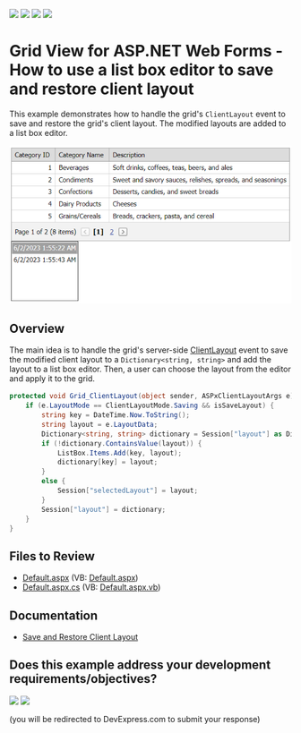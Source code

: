 <!-- default badges list -->
![](https://img.shields.io/endpoint?url=https://codecentral.devexpress.com/api/v1/VersionRange/128542301/13.1.4%2B)
[![](https://img.shields.io/badge/Open_in_DevExpress_Support_Center-FF7200?style=flat-square&logo=DevExpress&logoColor=white)](https://supportcenter.devexpress.com/ticket/details/E2534)
[![](https://img.shields.io/badge/📖_How_to_use_DevExpress_Examples-e9f6fc?style=flat-square)](https://docs.devexpress.com/GeneralInformation/403183)
[![](https://img.shields.io/badge/💬_Leave_Feedback-feecdd?style=flat-square)](#does-this-example-address-your-development-requirementsobjectives)
<!-- default badges end -->
# Grid View for ASP.NET Web Forms - How to use a list box editor to save and restore client layout

This example demonstrates how to handle the grid's `ClientLayout` event to save and restore the grid's client layout. The modified layouts are added to a list box editor.

![Save and resore client layout](ClientLayout.png)

## Overview

The main idea is to handle the grid's server-side [ClientLayout](https://docs.devexpress.com/AspNet/DevExpress.Web.ASPxGridBase.ClientLayout) event to save the modified client layout to a `Dictionary<string, string>` and add the layout to a list box editor. Then, a user can choose the layout from the editor and apply it to the grid.

```cs
protected void Grid_ClientLayout(object sender, ASPxClientLayoutArgs e) {
    if (e.LayoutMode == ClientLayoutMode.Saving && isSaveLayout) {
        string key = DateTime.Now.ToString();
        string layout = e.LayoutData;
        Dictionary<string, string> dictionary = Session["layout"] as Dictionary<string, string>;
        if (!dictionary.ContainsValue(layout)) {
            ListBox.Items.Add(key, layout);
            dictionary[key] = layout;
        }
        else {
            Session["selectedLayout"] = layout;
        }
        Session["layout"] = dictionary;
    }
}
```

## Files to Review

* [Default.aspx](./CS/WebSite/Default.aspx) (VB: [Default.aspx](./VB/WebSite/Default.aspx))
* [Default.aspx.cs](./CS/WebSite/Default.aspx.cs) (VB: [Default.aspx.vb](./VB/WebSite/Default.aspx.vb))

## Documentation

* [Save and Restore Client Layout](https://docs.devexpress.com/AspNet/4342/components/grid-view/concepts/save-and-restore-client-layout)
<!-- feedback -->
## Does this example address your development requirements/objectives?

[<img src="https://www.devexpress.com/support/examples/i/yes-button.svg"/>](https://www.devexpress.com/support/examples/survey.xml?utm_source=github&utm_campaign=asp-net-web-forms-grid-use-listbox-to-save-and-restore-client-layout&~~~was_helpful=yes) [<img src="https://www.devexpress.com/support/examples/i/no-button.svg"/>](https://www.devexpress.com/support/examples/survey.xml?utm_source=github&utm_campaign=asp-net-web-forms-grid-use-listbox-to-save-and-restore-client-layout&~~~was_helpful=no)

(you will be redirected to DevExpress.com to submit your response)
<!-- feedback end -->
